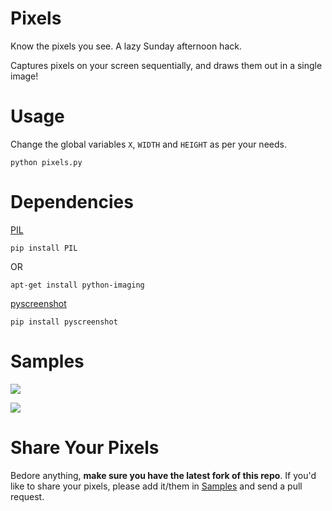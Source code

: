 Pixels
======

Know the pixels you see. A lazy Sunday afternoon hack.

Captures pixels on your screen sequentially, and draws them out in a single image!

Usage
======

Change the global variables `X`, `WIDTH` and `HEIGHT` as per your needs.

    python pixels.py
    
Dependencies
===========

[PIL](http://effbot.org/zone/pil-index.htm)

    pip install PIL

OR

    apt-get install python-imaging

[pyscreenshot](https://github.com/ponty/pyscreenshot/)

    pip install pyscreenshot 

Samples
========

![](https://raw.github.com/thekarangoel/Pixels/master/pixel.png)

![](https://raw.github.com/upwhere/Pixels/master/linuxpixel.png)

Share Your Pixels
==========

Bedore anything, **make sure you have the latest fork of this repo**. If you'd like to share your pixels, please add it/them in [Samples](https://github.com/thekarangoel/Pixels#samples) and send a pull request.
